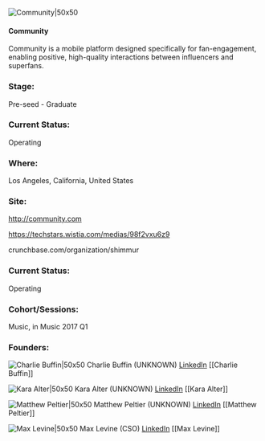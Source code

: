 

![Community|50x50](https://apimg.techstars.com/connect/images/image_files/589a0c85c9aec7445f000048/original/shimmur.jpeg)

#### Community
Community is a mobile platform designed specifically for fan-engagement, enabling positive, high-quality interactions between influencers and superfans.

### Stage: 
Pre-seed - Graduate 

### Current Status: 
Operating

### Where:
Los Angeles, California, United States

### Site:
http://community.com

https://techstars.wistia.com/medias/98f2vxu6z9

crunchbase.com/organization/shimmur

### Current Status: 
Operating

### Cohort/Sessions: 
Music, in Music 2017 Q1

### Founders: 

![Charlie Buffin|50x50](https://apimg.techstars.com/connect/images/image_files/589c0c0fc9aec7445f0000a0/original/Charlie_Buffin.jpg) Charlie Buffin (UNKNOWN) [LinkedIn](https://linkedin.com/in/charlesbuffin) [[Charlie Buffin]]

![Kara Alter|50x50](https://apimg.techstars.com/connect/images/image_files/5fcffef97d1646000800000b/original/Kara.jpeg) Kara Alter (UNKNOWN) [LinkedIn](https://linkedin.com/in/karaalter) [[Kara Alter]]

![Matthew Peltier|50x50](https://apimg.techstars.com/connect/images/image_files/589a19329c66a90a2b0000a4/original/matt.png) Matthew Peltier (UNKNOWN) [LinkedIn](https://linkedin.com/in/mapeltier) [[Matthew Peltier]]

![Max Levine|50x50](https://apimg.techstars.com/connect/images/image_files/589c0c31c9aec7445f0000a1/original/Max_Levine.jpg) Max Levine (CSO) [LinkedIn](https://linkedin.com/in/levinemax) [[Max Levine]]


